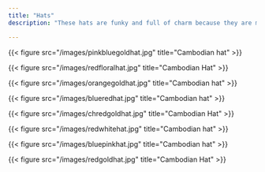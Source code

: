 ```yaml
---
title: "Hats"
description: "These hats are funky and full of charm because they are made on the streets by Cambodians for Cambodians! Not only do they fully protect the head and back of the neck from the sun by they also can be worn to cover the entire face :)"

---
```


{{< figure src="/images/pinkbluegoldhat.jpg" title="Cambodian hat" >}}

{{< figure src="/images/redfloralhat.jpg" title="Cambodian Hat" >}}

{{< figure src="/images/orangegoldhat.jpg" title="Cambodian hat" >}}

{{< figure src="/images/blueredhat.jpg" title="Cambodian hat" >}}

{{< figure src="/images/chredgoldhat.jpg" title="Cambodian Hat" >}}

{{< figure src="/images/redwhitehat.jpg" title="Cambodian hat" >}}

{{< figure src="/images/bluepinkhat.jpg" title="Cambodian hat" >}}

{{< figure src="/images/redgoldhat.jpg" title="Cambodian Hat" >}}

